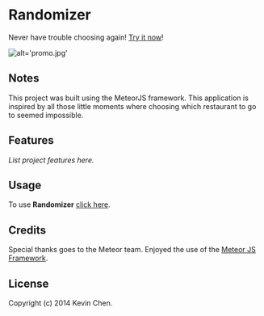 Randomizer
=======

Never have trouble choosing again! [Try it now](http://randomizer.meteor.com/)!

![alt='promo.jpg'](promo.jpg)

Notes
------------
This project was built using the MeteorJS framework. This application is inspired by all those little moments where choosing which restaurant to go to seemed impossible.

Features
------------
_List project features here._

Usage
------------

To use **Randomizer** [click here](http://randomizer.meteor.com/).

Credits
-------------
Special thanks goes to the Meteor team. Enjoyed the use of the [Meteor JS Framework](http://www.meteor.com/).

License
-------------
Copyright (c) 2014 Kevin Chen.
